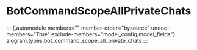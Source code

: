 # BotCommandScopeAllPrivateChats

::: {.automodule members="" member-order="bysource" undoc-members="True" exclude-members="model_config,model_fields"}
aiogram.types.bot_command_scope_all_private_chats
:::
